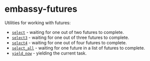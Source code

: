 # embassy-futures

Utilities for working with futures:

- [`select`](select::select) - waiting for one out of two futures to complete.
- [`select3`](select::select3) - waiting for one out of three futures to complete.
- [`select4`](select::select4) - waiting for one out of four futures to complete.
- [`select_all`](select::select_all) - waiting for one future in a list of futures to complete.
- [`yield_now`](yield_now::yield_now) - yielding the current task.
